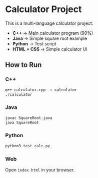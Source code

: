 # Calculator Project

This is a multi-language calculator project:

- **C++** → Main calculator program (90%)
- **Java** → Simple square root example
- **Python** → Test script
- **HTML + CSS** → Simple calculator UI

## How to Run

### C++
```bash
g++ calculator.cpp -o calculator
./calculator
```

### Java
```bash
javac SquareRoot.java
java SquareRoot
```

### Python
```bash
python3 test_calc.py
```

### Web
Open `index.html` in your browser.
